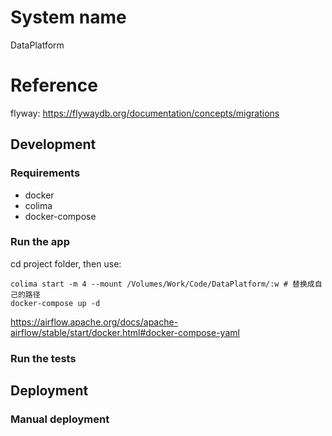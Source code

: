 # System name

DataPlatform

# Reference
flyway: https://flywaydb.org/documentation/concepts/migrations

## Development

### Requirements

- docker
- colima
- docker-compose

### Run the app

cd project folder, then use:

```shell
colima start -m 4 --mount /Volumes/Work/Code/DataPlatform/:w # 替换成自己的路径
docker-compose up -d
```

https://airflow.apache.org/docs/apache-airflow/stable/start/docker.html#docker-compose-yaml

### Run the tests

## Deployment

### Manual deployment





